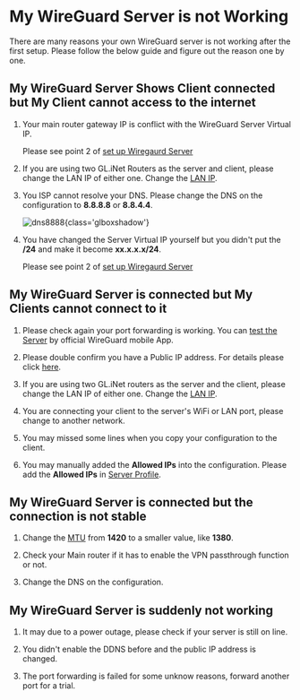 # My WireGuard Server is not Working

There are many reasons your own WireGuard server is not working after the first setup. Please follow the below guide and figure out the reason one by one.

## My WireGuard Server Shows Client connected but My Client cannot access to the internet

1. Your main router gateway IP is conflict with the WireGuard Server Virtual IP.

    Please see point 2 of [set up Wiregaurd Server](../interface_guide/wireguard_server.md/#setup-wireguard-server)

2. If you are using two GL.iNet Routers as the server and client, please change the LAN IP of either one. Change the [LAN IP](../interface_guide/lan.md).

3. You ISP cannot resolve your DNS. Please change the DNS on the configuration to **8.8.8.8** or **8.8.4.4**.

    ![dns8888](https://static.gl-inet.com/docs/router/en/4/faq/troubleshooting/dns8888.jpg){class='glboxshadow'}

4. You have changed the Server Virtual IP yourself but you didn't put the **/24** and make it become **xx.x.x.x/24**.

    Please see point 2 of [set up Wiregaurd Server](../interface_guide/wireguard_server.md/#setup-wireguard-server)

## My WireGuard Server is connected but My Clients cannot connect to it

1.  Please check again your port forwarding is working. You can [test the Server](../interface_guide/wireguard_server.md/#to-check-if-wireguard-server-is-working-properly) by official WireGuard mobile App.

2.  Please double confirm you have a Public IP address. For details please click [here](../interface_guide/wireguard_server.md/#make-sure-internet-service-provider-assigns-you-a-public-ip-address).
3.  If you are using two GL.iNet routers as the server and the client, please change the LAN IP of either one. Change the [LAN IP](../interface_guide/lan.md).

4.  You are connecting your client to the server's WiFi or LAN port, please change to another network.

5.  You may missed some lines when you copy your configuration to the client.

6.  You may manually added the **Allowed IPs** into the configuration. Please add the **Allowed IPs** in [Server Profile](../tutorials/wireguard_server_access_to_client_lan_side.md/#2-go-to-the-wireguard-server-you-will-see-the-client-ip-gateway-in-profiles-and-click-the-modify-icon).

## My WireGuard Server is connected but the connection is not stable

1.  Change the [MTU](../interface_guide/vpn_dashboard.md/#vpn-client-options) from **1420** to a smaller value, like **1380**.

2.  Check your Main router if it has to enable the VPN passthrough function or not.

3.  Change the DNS on the configuration.

## My WireGuard Server is suddenly not working

1.  It may due to a power outage, please check if your server is still on line.

2.  You didn't enable the DDNS before and the public IP address is changed.

3.  The port forwarding is failed for some unknow reasons, forward another port for a trial.
